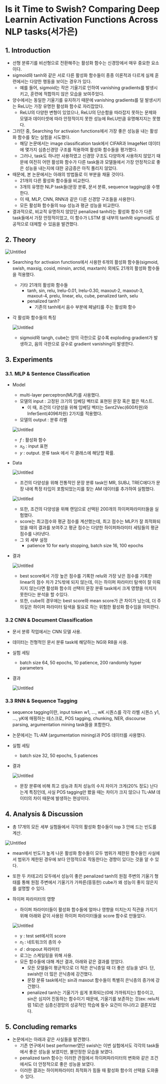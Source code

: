 # Is it Time to Swish? Comparing Deep Learnin Activation Functions Across NLP tasks(서가은)

## 1. Introduction

- 선형 분류기를 비선형으로 전환해주는 활성화 함수는 신경망에서 매우 중요한 요소이다.
- sigmoid와 tanh와 같은 서로 다른 활성화 함수들이 종종 이론적과 다르게 실제 훈련에서는 다양한 행동을 보이는 경우가 있다.
    - 예를 들어, sigmoid는 작은 기울기로 인하여 vanishing gradients를 발생시키고, 훈련에 적합하지 않은 모습을 보여주었다.
- 양수에서는 동일한 기울기를 유지하기 때문에 vanishing gradients를 덜 발생시키는 ReLU는 가장 유명한 활성화 함수로 자리잡았다.
    - ReLU의 다양한 변형이 있었으나, ReLU의 단순함을 따라잡지 못하는 문제와 모델과 데이터셋에 따라 안정적이지 못한 성능에 ReLU만큼 유명해지지는 못했다.
- 그러던 중, Searching for activaion functions에서 가장 좋은 성능을 내는 활성화 함수를 찾는 실험을 시도했다.
    - 해당 논문에서는 image classification task에서 CIFAR과 ImageNet 데이터에 몇가지 심층신경망 구조를 적용하여 활성화 함수들을 평가했다.
    - 그러나, task도 하나만 사용하였고 신경망 구조도 다양하게 사용하지 않았기 때문에 여전히 어떤 활성화 함수가 다른 task들과 모델들에서 가장 안정적으로 좋은 성능을 내는지에 대한 궁금증은 아직 풀리지 않았다.
- 때문에, 본 논문에서는 아래의 방법들로 이 부분을 채울 것이다.
    - 21개의 다른 활성화 함수들을 비교한다.
    - 3개의 유명한 NLP task들(문장 분류, 문서 분류, sequence tagging)을 수행한다.
    - 이 때, MLP, CNN, RNN과 같은 다른 신경망 구조들을 사용한다.
    - 모든 활성화 함수들의 top 성능과 평균 성능을 비교한다.
- 결과적으로, 비교적 유명하지 않았던 penalized tanh라는 활성화 함수가 다른 task들에서 가장 안정적이었고, 이 함수가 LSTM 셀 내부의 tanh와 sigmoid도 성공적으로 대체할 수 있음을 발견했다.

## 2. Theory

![Untitled](https://github.com/gaeun0112/aisystem_project/blob/main/image/paper1/Untitled.png?raw=true)

- Searching for activaion functions에서 사용한 6개의 활성화 함수들(sigmoid, swish, maxsig, cosid, minsin, arctid, maxtanh) 외에도 21개의 활성화 함수들을 적용했다.
    - 기타 21개의 활성화 함수들
        - tanh, sin, relu, lrelu-0.01, lrelu-0.30, maxout-2, maxout-3, maxout-4, prelu, linear, elu, cube, penalized tanh, selu
        - penalized tanh?
            - 기존의 tanh에서 음수 부분에 페널티를 주는 활성화 함수
- 각 활성화 함수들의 특징
    
    ![Untitled](https://github.com/gaeun0112/aisystem_project/blob/main/image/paper1/Untitled%201.png?raw=true)
    
    - sigmoid와 tangh, cube는 양의 극한으로 갈수록 exploding gradient가 발생하고, 음의 극한으로 갈수로 gradient vanishing이 발생한다.

## 3. Experiments

### 3.1. MLP & Sentence Classification

- Model
    - multi-layer perceptron(MLP)를 사용했다.
    - 모델의 input : 고정된 크기의 임베딩 벡터로 표현된 문장 혹은 짧은 텍스트.
        - 이 때, 조건의 다양성을 위해 임베딩 벡터는 Sent2Vec(600차원)와 InferSent(4096차원) 2가지를 적용했다.
    - 모델의 output : 분류 라벨
    
    ![Untitled](https://github.com/gaeun0112/aisystem_project/blob/main/image/paper1/Untitled%202.png?raw=true)
    
    - $f$ : 활성화 함수
    - $x_0$ : input 표현
    - $y$ : output. 분류 task 에서 각 클래스에 해당할 확률.
- Data
    
    ![Untitled](https://github.com/gaeun0112/aisystem_project/blob/main/image/paper1/Untitled%203.png?raw=true)
    
    - 조건의 다양성을 위해 전통적인 문장 분류 task인 MR, SUBJ, TREC에다가 문장 내에 특정 타입이 포함되었는지를 찾는 AM 데이터를 추가하여 실험했다.
    
    ![Untitled](https://github.com/gaeun0112/aisystem_project/blob/main/image/paper1/Untitled%204.png?raw=true)
    
    - 또한, 조건의 다양성을 위해 랜덤으로 선택된 200개의 하이퍼파라미터들을 실험했다.
    - score는 최고점수와 평균 점수를 계산했는데, 최고 점수는 MLP가 잘 최적화되었을 때의 결과를 보여주고 평균 점수는 다양한 하이퍼파라미터 세팅들의 평균 점수를 나타낸다.
    - 그 외 세부 설정
        - patience 10 for early stopping, batch size 16, 100 epochs
- 결과
    
    ![Untitled](https://github.com/gaeun0112/aisystem_project/blob/main/image/paper1/Untitled%205.png?raw=true)
    
    - best score에서 가장 높은 점수를 기록한 relu와 가장 낮은 점수를 기록한 linear의 점수 차가 2%밖에 되지 않는데, 이는 하이퍼 파라미터 탐색이 잘 이뤄지지 않는다면 활성화 함수의 선택이 문장 분류 task에서 크게 영향을 미치지 못한다는 분석을 할 수있다.
    - 또한, cube의 경우에는 best score와 mean score가 큰 차이가 났는데, 더 주의깊은 하이퍼 파라미터 탐색을 필요로 하는 위험한 활성화 함수임을 의미한다.

### 3.2 CNN & Document Classification

- 문서 분류 작업에서는 CNN 모델 사용.
- 데이터는 전형적인 문서 분류 task에 해당하는 NG와 R8을 사용.
- 실험 세팅
    - batch size 64, 50 epochs, 10 patience, 200 randomly hyper parameters
- 결과
    
    ![Untitled](https://github.com/gaeun0112/aisystem_project/blob/main/image/paper1/Untitled%206.png?raw=true)
    

### 3.3 RNN & Sequence Tagging

- sequence tagging이란, input token w1, …, wK 시퀀스를 각각 라벨 시퀀스 y1, …, yK에 매핑하는 테스크로, POS tagging, chunking, NER, discourse parsing, argumentation mining task들을 포함한다.
- 논문에서는 TL-AM (argumentation mining)과 POS 데이터를 사용했다.
- 실험 세팅
    - batch size 32, 50 epochs, 5 patiences
- 결과
    
    ![Untitled](https://github.com/gaeun0112/aisystem_project/blob/main/image/paper1/Untitled%207.png?raw=true)
    
    - 문장 분류에 비해 최고 성능과 최저 성능의 수치 차이가 크게(20% 정도) 난다는게 특징인데, 사실 POS tagging만 봤을 때는 차이가 크지 않으나 TL-AM 데이터의 차이 때문에 발생하는 현상이다.

## 4. Analysis & Discussion

- 총 17개의 모든 세부 실험들에서 각각의 활성화 함수들이 top 3 안에 드는 빈도를 계산.

![Untitled](https://github.com/gaeun0112/aisystem_project/blob/main/image/paper1/Untitled%208.png?raw=true)

- mean에서 빈도가 높게 나온 활성화 함수들이 모두 범위가 제한된 함수들인 사실에서 범위가 제한된 경우에 보다 안정적으로 작동한다는 경향이 있다는 것을 알 수 있다.
- 또한 두 카테고리 모두에서 성능이 좋은 penalized tanh의 원점 주변의 기울기 형태를 통해 원점 주변에서 기울기가 가파른(뚱뚱한) cube가 왜 성능이 좋지 않은지를 설명할 수 있다.
- 하이퍼 파라미터의 영향
    - 하이퍼 파라미터들이 활성화 함수들에 얼마나 영향을 미치는지 직관을 가지기 위해 아래와 같이 사용된 하이퍼 파라미터들을 score 함수로 만들었다.
    
    ![Untitled](https://github.com/gaeun0112/aisystem_project/blob/main/image/paper1/Untitled%209.png?raw=true)
    
    - y : test set에서의 score
    - $n_l$ : 네트워크의 층의 수
    - $d$ : dropout 파라미터
    - 로그는 스케일링을 위해 사용.
    - 모든 함수들에 대해 계산 결과, 아래와 같은 결과를 얻었다.
        - 모든 모델들이 평균적으로 더 적은 은닉층일 때 더 좋은 성능을 냈다. 단, swish만 더 많은 은닉층에 강건했다.
        - 문장 분류 task에서는 sin과 maxout 함수들이 특별히 은닉층의 증가에 강건했다.
        - penalized tanh는 기울기가 쉽게 포화되는(0에 가까워지는) 함수이고, sin은 심지어 진동하는 함수이기 때문에, 기울기를 보존하는 것(ex: relu처럼 1로)은 심층신경망의 성공적인 학습에 필수 요건이 아니라고 결론지었다.

## 5. Concluding remarks

- 논문에서는 아래과 같은 사실들을 발견했다.
    - 기존 연구에서 best performer였던 swish는 이번 실험에서도 각각의 task들에서 좋은 성능을 보였지만, 불안정한 모습을 보였다.
    - penalized tanh 함수는 이러한 관점에서 하이퍼파라미터의 변화와 같은 조건에서도 더 안정적으로 좋은 성능을 보였다.
    - 이러한 결과는 하이퍼파라미터 최적화가 힘들 때 활성화 함수의 선택을 도와줄 수 있다.

